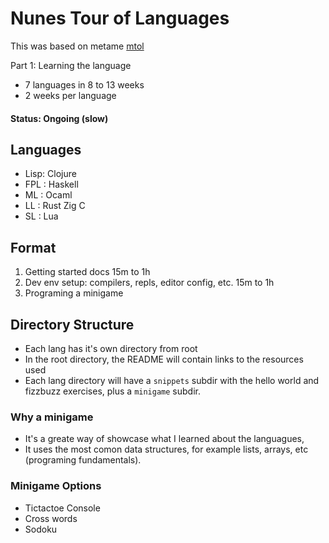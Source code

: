 # Nunes Tour of Languages
This was based on metame [mtol](https://github.com/metame/mtol)

Part 1: Learning the language
- 7 languages in 8 to 13 weeks
- 2 weeks per language

#### Status: Ongoing (slow)

## Languages

* Lisp: Clojure
* FPL : Haskell   
* ML  : Ocaml
* LL  : Rust Zig C
* SL  : Lua

## Format
1. Getting started docs 15m to 1h
2. Dev env setup: compilers, repls, editor config, etc. 15m to 1h
3. Programing a minigame

## Directory Structure
* Each lang has it's own directory from root
* In the root directory, the README will contain links to the resources used
* Each lang directory will have a `snippets` subdir with the hello world and fizzbuzz exercises, plus a `minigame` subdir.

### Why a minigame
* It's a greate way of showcase what I learned about the languagues,
* It uses the most comon data structures, for example lists, arrays, etc (programing fundamentals).

### Minigame Options
* Tictactoe Console
* Cross words
* Sodoku
